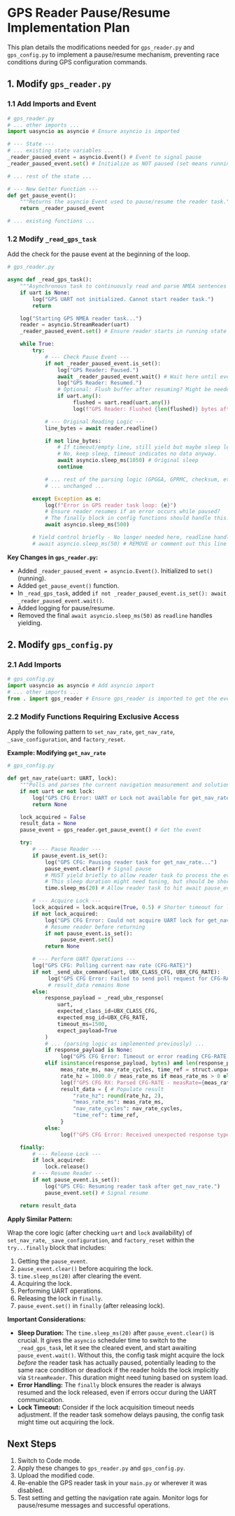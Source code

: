 # GPS Reader Pause/Resume Implementation Plan

This plan details the modifications needed for `gps_reader.py` and `gps_config.py` to implement a pause/resume mechanism, preventing race conditions during GPS configuration commands.

## 1. Modify `gps_reader.py`

### 1.1 Add Imports and Event

```python
# gps_reader.py
# ... other imports ...
import uasyncio as asyncio # Ensure asyncio is imported

# --- State ---
# ... existing state variables ...
_reader_paused_event = asyncio.Event() # Event to signal pause
_reader_paused_event.set() # Initialize as NOT paused (set means running)

# ... rest of the state ...

# --- New Getter Function ---
def get_pause_event():
    """Returns the asyncio Event used to pause/resume the reader task."""
    return _reader_paused_event

# ... existing functions ...
```

### 1.2 Modify `_read_gps_task`

Add the check for the pause event at the beginning of the loop.

```python
# gps_reader.py

async def _read_gps_task():
    """Asynchronous task to continuously read and parse NMEA sentences from GPS."""
    if uart is None:
        log("GPS UART not initialized. Cannot start reader task.")
        return

    log("Starting GPS NMEA reader task...")
    reader = asyncio.StreamReader(uart)
    _reader_paused_event.set() # Ensure reader starts in running state

    while True:
        try:
            # --- Check Pause Event ---
            if not _reader_paused_event.is_set():
                log("GPS Reader: Paused.")
                await _reader_paused_event.wait() # Wait here until event is set (resumed)
                log("GPS Reader: Resumed.")
                # Optional: Flush buffer after resuming? Might be needed if config left data.
                if uart.any():
                     flushed = uart.read(uart.any())
                     log(f"GPS Reader: Flushed {len(flushed)} bytes after resume.")

            # --- Original Reading Logic ---
            line_bytes = await reader.readline()

            if not line_bytes:
                # If timeout/empty line, still yield but maybe sleep less if paused?
                # No, keep sleep, timeout indicates no data anyway.
                await asyncio.sleep_ms(1050) # Original sleep
                continue

            # ... rest of the parsing logic (GPGGA, GPRMC, checksum, etc.) ...
            # ... unchanged ...

        except Exception as e:
            log(f"Error in GPS reader task loop: {e}")
            # Ensure reader resumes if an error occurs while paused?
            # The finally block in config functions should handle this.
            await asyncio.sleep_ms(500)

        # Yield control briefly - No longer needed here, readline handles yielding.
        # await asyncio.sleep_ms(50) # REMOVE or comment out this line
```

**Key Changes in `gps_reader.py`:**

- Added `_reader_paused_event = asyncio.Event()`. Initialized to `set()` (running).
- Added `get_pause_event()` function.
- In `_read_gps_task`, added `if not _reader_paused_event.is_set(): await _reader_paused_event.wait()`.
- Added logging for pause/resume.
- Removed the final `await asyncio.sleep_ms(50)` as `readline` handles yielding.

## 2. Modify `gps_config.py`

### 2.1 Add Imports

```python
# gps_config.py
import uasyncio as asyncio # Add asyncio import
# ... other imports ...
from . import gps_reader # Ensure gps_reader is imported to get the event
```

### 2.2 Modify Functions Requiring Exclusive Access

Apply the following pattern to `set_nav_rate`, `get_nav_rate`, `_save_configuration`, and `factory_reset`.

**Example: Modifying `get_nav_rate`**

```python
# gps_config.py

def get_nav_rate(uart: UART, lock):
    """Polls and parses the current navigation measurement and solution rate (CFG-RATE)."""
    if not uart or not lock:
        log("GPS CFG Error: UART or Lock not available for get_nav_rate")
        return None

    lock_acquired = False
    result_data = None
    pause_event = gps_reader.get_pause_event() # Get the event

    try:
        # --- Pause Reader ---
        if pause_event.is_set():
            log("GPS CFG: Pausing reader task for get_nav_rate...")
            pause_event.clear() # Signal pause
            # MUST yield briefly to allow reader task to process the event change
            # This sleep duration might need tuning, but should be short.
            time.sleep_ms(20) # Allow reader task to hit await pause_event.wait()

        # --- Acquire Lock ---
        lock_acquired = lock.acquire(True, 0.5) # Shorter timeout for lock needed? Maybe 0.5s
        if not lock_acquired:
            log("GPS CFG Error: Could not acquire UART lock for get_nav_rate (reader paused)")
            # Resume reader before returning
            if not pause_event.is_set():
                 pause_event.set()
            return None

        # --- Perform UART Operations ---
        log("GPS CFG: Polling current nav rate (CFG-RATE)")
        if not _send_ubx_command(uart, UBX_CLASS_CFG, UBX_CFG_RATE):
             log("GPS CFG Error: Failed to send poll request for CFG-RATE")
             # result_data remains None
        else:
            response_payload = _read_ubx_response(
                uart,
                expected_class_id=UBX_CLASS_CFG,
                expected_msg_id=UBX_CFG_RATE,
                timeout_ms=1500,
                expect_payload=True
            )
            # ... (parsing logic as implemented previously) ...
            if response_payload is None:
                 log("GPS CFG Error: Timeout or error reading CFG-RATE response")
            elif isinstance(response_payload, bytes) and len(response_payload) == 6:
                 meas_rate_ms, nav_rate_cycles, time_ref = struct.unpack('<HHH', response_payload)
                 rate_hz = 1000.0 / meas_rate_ms if meas_rate_ms > 0 else 0
                 log(f"GPS CFG RX: Parsed CFG-RATE - measRate={meas_rate_ms}ms ({rate_hz:.2f} Hz), navRate={nav_rate_cycles}, timeRef={time_ref}")
                 result_data = { # Populate result
                     "rate_hz": round(rate_hz, 2),
                     "meas_rate_ms": meas_rate_ms,
                     "nav_rate_cycles": nav_rate_cycles,
                     "time_ref": time_ref,
                 }
            else:
                 log(f"GPS CFG Error: Received unexpected response type or length for CFG-RATE poll. Type: {type(response_payload)}")

    finally:
        # --- Release Lock ---
        if lock_acquired:
            lock.release()
        # --- Resume Reader ---
        if not pause_event.is_set():
            log("GPS CFG: Resuming reader task after get_nav_rate.")
            pause_event.set() # Signal resume

    return result_data
```

**Apply Similar Pattern:**

Wrap the core logic (after checking `uart` and `lock` availability) of `set_nav_rate`, `_save_configuration`, and `factory_reset` within the `try...finally` block that includes:

1. Getting the `pause_event`.
2. `pause_event.clear()` before acquiring the lock.
3. `time.sleep_ms(20)` after clearing the event.
4. Acquiring the lock.
5. Performing UART operations.
6. Releasing the lock in `finally`.
7. `pause_event.set()` in `finally` (after releasing lock).

**Important Considerations:**

- **Sleep Duration:** The `time.sleep_ms(20)` after `pause_event.clear()` is crucial. It gives the `asyncio` scheduler time to switch to the `_read_gps_task`, let it see the cleared event, and start awaiting `pause_event.wait()`. Without this, the config task might acquire the lock _before_ the reader task has actually paused, potentially leading to the same race condition or deadlock if the reader holds the lock implicitly via `StreamReader`. This duration might need tuning based on system load.
- **Error Handling:** The `finally` block ensures the reader is always resumed and the lock released, even if errors occur during the UART communication.
- **Lock Timeout:** Consider if the lock acquisition timeout needs adjustment. If the reader task somehow delays pausing, the config task might time out acquiring the lock.

## Next Steps

1.  Switch to Code mode.
2.  Apply these changes to `gps_reader.py` and `gps_config.py`.
3.  Upload the modified code.
4.  Re-enable the GPS reader task in your `main.py` or wherever it was disabled.
5.  Test setting and getting the navigation rate again. Monitor logs for pause/resume messages and successful operations.
